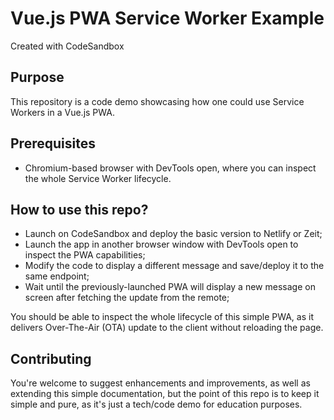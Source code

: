 # Vue.js PWA Service Worker Example

Created with CodeSandbox

## Purpose
This repository is a code demo showcasing how one could use Service Workers in a Vue.js PWA.

## Prerequisites
- Chromium-based browser with DevTools open, where you can inspect the whole Service Worker lifecycle.

## How to use this repo?
- Launch on CodeSandbox and deploy the basic version to Netlify or Zeit;
- Launch the app in another browser window with DevTools open to inspect the PWA capabilities;
- Modify the code to display a different message and save/deploy it to the same endpoint;
- Wait until the previously-launched PWA will display a new message on screen after fetching the update from the remote;

You should be able to inspect the whole lifecycle of this simple PWA, as it delivers Over-The-Air (OTA) update to the client without reloading the page.

## Contributing
You're welcome to suggest enhancements and improvements, as well as extending this simple documentation, but the point of this repo is to keep it simple and pure, as it's just a tech/code demo for education purposes.

